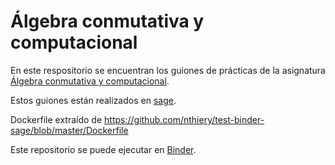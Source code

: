 # Álgebra conmutativa y computacional

En este respositorio se encuentran los guiones de prácticas de la asignatura [Álgebra conmutativa y computacional](http://grados.ugr.es/matematicas/pages/infoacademica/guiasdocentes/actual/optativas/Algebra_Conmutativa_y_Computacional).

Estos guiones están realizados en [sage](http://www.sagemath.org). 

Dockerfile extraído de https://github.com/nthiery/test-binder-sage/blob/master/Dockerfile

Este repositorio se puede ejecutar en [Binder](https://mybinder.org/v2/gh/pedritomelenas/Algebra-conmutativa-y-computacional/master).
